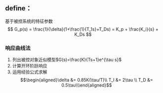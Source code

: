 ## define：
基于被控系统的特征参数
$$ G_p(s) = \frac{1}{\delta}(1+\frac{1}{T_1s}+T_Ds) = K_p + \frac{K_i}{s} + K_Ds $$
### 响应曲线法
1. 列出被控对象近似模型$G(s)=\frac{K}{Ts+1}e^{\tau s}$
2. 计算开环阶跃响应
3. 运用经验公式求解$$\begin{aligned}\delta &= 0.85K(\tau/T)\\ T_I &= 2\tau \\ T_D &= 0.5\tau\\\end{aligned}$$
